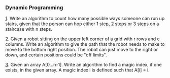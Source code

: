 ### Dynamic Programming

[1](https://github.com/rafaelsfrr/Algorithms-Java/blob/master/src/local/exercises/dynamic/RunningSteps.java). Write an algorithm to count how many possible ways someone can run up stairs, given that the person can hop either 1 step, 2 steps or 3 steps on a staircase with n steps.

[2](https://github.com/rafaelsfrr/Algorithms-Java/blob/master/src/local/exercises/dynamic/GridPath.java). Given a robot sitting on the upper left corner of a grid with r rows and c columns. Write an algorithm to give the path that the robot needs to make to move to the bottom right position. The robot can just move to the right or down, and certain positions could be "off limits".

[3](https://github.com/rafaelsfrr/Algorithms-Java/blob/master/src/local/exercises/dynamic/MagicIndex.java). Given an array A[0...n-1]. Write an algorithm to find a magic index, if one exists, in the given array. A magic index i is defined such that A[i] = i.
